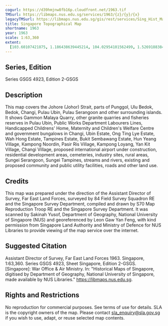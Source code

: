 ```yaml
---
cogurl: https://d39hmjnw8fb16p.cloudfront.net/1963.tif
TMSurl: https://libmaps.nus.edu.sg/services/1963/{z}/{y}/{x}
legacyTMSurl: https://libmaps.nus.edu.sg/gis/rest/services/Sing_Hist_Maps/1963/MapServer/tile/{z}/{y}/{x}
title: Singapore Topographical Map
shortname: 1963
year: 1963
scale: 1:63,360
extent:
  [103.60107421875, 1.186438639445214, 104.02954101562499, 1.526918838498517]
---
```


## Series, Edition

Series GSGS 4923, Edition 2-GSGS

## Description

This map covers the Johore (Johor) Strait, parts of Punggol, Ulu Bedok, Bedok, Changi, Pulau Ubin, Pulau Serangoon and other surrounding islands. It shows Gammon Malaya Quarry, other granite quarries and fisheries reserves in Pulau Ubin, Public Works Department Labourers Lines, Handicapped Childrens' Home, Maternity and Children's Welfare Centre and government bungalows in Changi, Ubin Estate, Ong Ting Lye Estate, Wah Hong Estate, Tampines Estate, Bukit Sembawang Estate, Hun Yeang Village, Kampong Noordin, Pasir Ris Village, Kampong Loyang, Yan Kit Village, Changi Village, proposed international airport under construction, residential development areas, cemeteries, industry sites, rural areas, Sungei Serangoon, Sungei Tampines, streams and rivers, existing and proposed community and public utility facilities, roads and other land use.

## Credits

This map was prepared under the direction of the Assistant Director of Survey, Far East Land Forces, surveyed by 84 Field Survey Squadron RE and the Singapore Survey Department, compiled and drawn by S70 Map Reproduction Troop RE and the Singapore Survey Department. It was scanned by Sakinah Yusof, Department of Geography, National University of Singapore (NUS) and georeferenced by Leon Gaw Yan Feng, with kind permission from Singapore Land Authority and Ministry of Defence for NUS Libraries to provide viewing of the map service over the internet.

## Suggested Citation

Assistant Director of Survey, Far East Land Forces 1963. Singapore, 1:63,360. Series GSGS 4923, Sheet Singapore, Edition 2-GSGS. [Singapore]: War Office & Air Ministry. In: "Historical Maps of Singapore, digitised by Department of Geography, National University of Singapore, made available by NUS Libraries." https://libmaps.nus.edu.sg.

## Rights and Restrictions

No reproduction for commercial purposes. See terms of use for details. SLA is the copyright owners of the map. Please contact sla_enquiry@sla.gov.sg if you wish to use, adapt, or reuse selected map contents.
